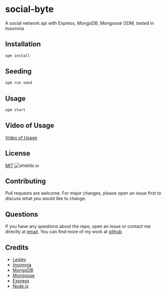 # social-byte
A social network api with Express, MongoDB, Mongoose ODM, tested in Insomnia

## Installation
```bash
npm install
```

## Seeding
```bash
npm run seed
```

## Usage
```bash
npm start
```

## Video of Usage
[Video of Usage](https://www.youtube.com/watch?v=hrFrqVFQ1yU)

## License
[MIT](https://choosealicense.com/licenses/mit/)
![shields.io](https://img.shields.io/badge/license-MIT-brightgreen)

## Contributing
Pull requests are welcome. For major changes, please open an issue first to discuss what you would like to change.

## Questions
If you have any questions about the repo, open an issue or contact me directly at [email](mailto:phosphorescence3@hotmail.com). You can find more of my work at [github](https://github.com/lesley-byte)

## Credits
- [Lesley](https://github.com/lesley-byte)
- [Insomnia](https://insomnia.rest/)
- [MongoDB](https://www.mongodb.com/)
- [Mongoose](https://mongoosejs.com/)
- [Express](https://expressjs.com/)
- [Node.js](https://nodejs.org/en/)